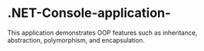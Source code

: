 # .NET-Console-application-
This application demonstrates OOP features such as inheritance, abstraction, polymorphism, and encapsulation.
